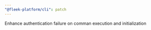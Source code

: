 ```yaml
---
"@fleek-platform/cli": patch
---
```


Enhance authentication failure on comman execution and initialization
